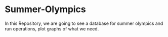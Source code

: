# Summer-Olympics
In this Repository, we are going to see a database for summer olympics and run operations, plot graphs of what we need.
